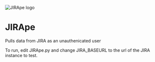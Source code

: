 ![JIRApe logo](https://raw.github.com/digitalassurance/JIRApe/master/jirape.png)

# JIRApe
Pulls data from JIRA as an unauthenicated user

To run, edit JIRApe.py and change JIRA_BASEURL to the url of the JIRA instance to test.



